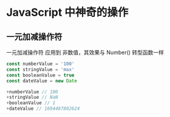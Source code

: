 # JavaScript 中神奇的操作

## 一元加减操作符

一元加减操作符 应用到 非数值，其效果与 Number() 转型函数一样

```JavaScript
const numberValue = '100'
const stringValue = 'max'
const booleanValue = true
const dateValue = new Date

+numberValue // 100
+stringValue // NaN
+booleanValue // 1
+dateValue // 1694487802624
```
